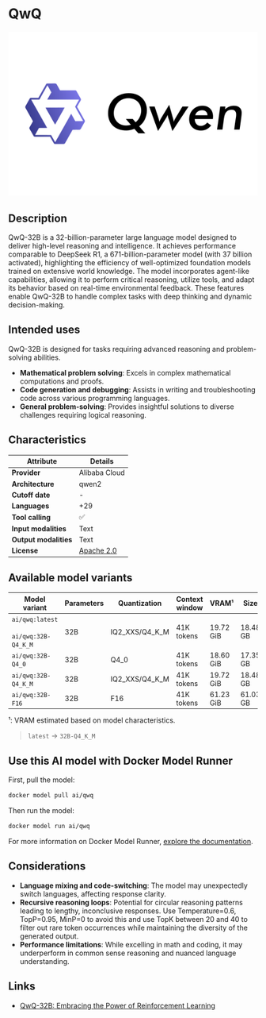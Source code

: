 # QwQ

![logo](https://github.com/docker/model-cards/raw/refs/heads/main/logos/qwen-280x184-overview@2x.svg)

## Description
QwQ-32B is a 32-billion-parameter large language model designed to deliver high-level reasoning and intelligence. It achieves performance comparable to DeepSeek R1, a 671-billion-parameter model (with 37 billion activated), highlighting the efficiency of well-optimized foundation models trained on extensive world knowledge.
The model incorporates agent-like capabilities, allowing it to perform critical reasoning, utilize tools, and adapt its behavior based on real-time environmental feedback. These features enable QwQ-32B to handle complex tasks with deep thinking and dynamic decision-making.

## Intended uses

QwQ-32B is designed for tasks requiring advanced reasoning and problem-solving abilities.

- **Mathematical problem solving**: Excels in complex mathematical computations and proofs.
- **Code generation and debugging**: Assists in writing and troubleshooting code across various programming languages.
- **General problem-solving**: Provides insightful solutions to diverse challenges requiring logical reasoning.

## Characteristics

| Attribute             | Details            |
|---------------------- |--------------------|
| **Provider**          | Alibaba Cloud      |
| **Architecture**      | qwen2              |
| **Cutoff date**       | -                  |
| **Languages**         | +29                |
| **Tool calling**      | ✅                 |
| **Input modalities**  | Text               |
| **Output modalities** | Text               |
| **License**           | [Apache 2.0](https://github.com/QwenLM/QwQ/blob/main/LICENSE)|

## Available model variants

| Model variant | Parameters | Quantization | Context window | VRAM¹ | Size |
|---------------|------------|--------------|----------------|------|-------|
| `ai/qwq:latest`<br><br>`ai/qwq:32B-Q4_K_M` | 32B | IQ2_XXS/Q4_K_M | 41K tokens | 19.72 GiB | 18.48 GB |
| `ai/qwq:32B-Q4_0` | 32B | Q4_0 | 41K tokens | 18.60 GiB | 17.35 GB |
| `ai/qwq:32B-Q4_K_M` | 32B | IQ2_XXS/Q4_K_M | 41K tokens | 19.72 GiB | 18.48 GB |
| `ai/qwq:32B-F16` | 32B | F16 | 41K tokens | 61.23 GiB | 61.03 GB |

¹: VRAM estimated based on model characteristics.

> `latest` → `32B-Q4_K_M`

## Use this AI model with Docker Model Runner

First, pull the model:

```bash
docker model pull ai/qwq
```

Then run the model:

```bash
docker model run ai/qwq
```

For more information on Docker Model Runner, [explore the documentation](https://docs.docker.com/desktop/features/model-runner/).

## Considerations

- **Language mixing and code-switching**: The model may unexpectedly switch languages, affecting response clarity. 
- **Recursive reasoning loops**: Potential for circular reasoning patterns leading to lengthy, inconclusive responses. Use Temperature=0.6, TopP=0.95, MinP=0 to avoid this and use TopK between 20 and 40 to filter out rare token occurrences while maintaining the diversity of the generated output.
- **Performance limitations**: While excelling in math and coding, it may underperform in common sense reasoning and nuanced language understanding.

## Links

- [QwQ-32B: Embracing the Power of Reinforcement Learning](https://qwenlm.github.io/blog/qwq-32b/)
